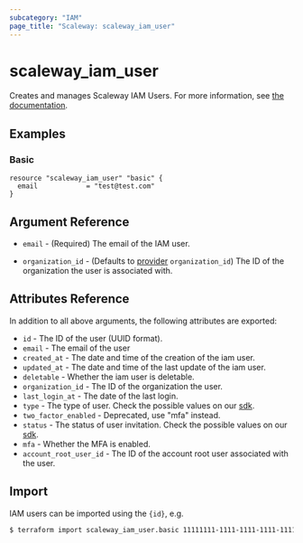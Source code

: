 ```yaml
---
subcategory: "IAM"
page_title: "Scaleway: scaleway_iam_user"
---
```


# scaleway_iam_user

Creates and manages Scaleway IAM Users.
For more information, see [the documentation](https://www.scaleway.com/en/developers/api/iam/#path-users-list-users-of-an-organization).

## Examples

### Basic

```hcl
resource "scaleway_iam_user" "basic" {
  email            = "test@test.com"
}
```

## Argument Reference

- `email` - (Required) The email of the IAM user.

- `organization_id` - (Defaults to [provider](../index.md#organization_d) `organization_id`) The ID of the organization the user is associated with.

## Attributes Reference

In addition to all above arguments, the following attributes are exported:

- `id` - The ID of the user (UUID format).
- `email` - The email of the user
- `created_at` - The date and time of the creation of the iam user.
- `updated_at` - The date and time of the last update of the iam user.
- `deletable` - Whether the iam user is deletable.
- `organization_id` - The ID of the organization the user.
- `last_login_at` - The date of the last login.
- `type` - The type of user. Check the possible values on
  our [sdk](https://github.com/scaleway/scaleway-sdk-go/blob/master/api/iam/v1alpha1/iam_sdk.go#L508-L515C2).
- `two_factor_enabled` - Deprecated, use "mfa" instead.
- `status` - The status of user invitation. Check the possible values on
  our [sdk](https://github.com/scaleway/scaleway-sdk-go/blob/master/api/iam/v1alpha1/iam_sdk.go#L475-L480).
- `mfa` - Whether the MFA is enabled.
- `account_root_user_id` - The ID of the account root user associated with the user.

## Import

IAM users can be imported using the `{id}`, e.g.

```bash
$ terraform import scaleway_iam_user.basic 11111111-1111-1111-1111-111111111111
```
